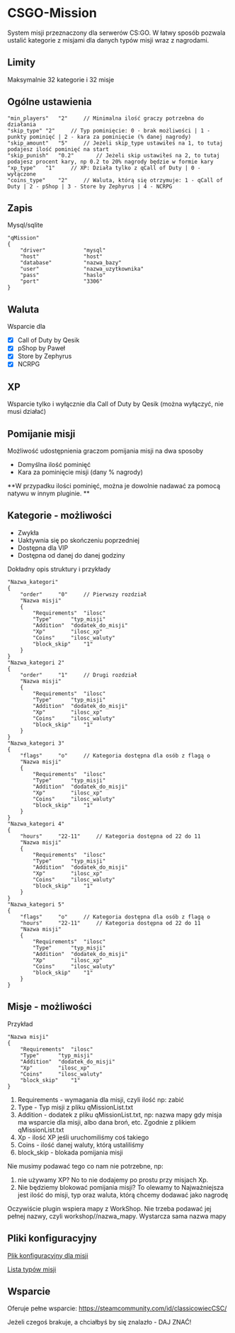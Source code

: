 # CSGO-Mission

System misji przeznaczony dla serwerów CS:GO. W łatwy sposób pozwala ustalić kategorie z misjami dla danych typów misji wraz z nagrodami.

## Limity
Maksymalnie 32 kategorie i 32 misje

## Ogólne ustawienia
```
"min_players"	"2"		// Minimalna ilość graczy potrzebna do działania
"skip_type"	"2"		// Typ pominięcie: 0 - brak możliwości | 1 - punkty pominięć | 2 - kara za pominięcie (% danej nagrody)
"skip_amount"	"5"		// Jeżeli skip_type ustawiłeś na 1, to tutaj podajesz ilość pominięć na start
"skip_punish" 	"0.2"		// Jeżeli skip ustawiłeś na 2, to tutaj podajesz procent kary, np 0.2 to 20% nagrody będzie w formie kary
"xp_type"	"1"		// XP: Działa tylko z qCall of Duty | 0 - wyłączone
"coins_type"	"2"		// Waluta, którą się otrzymuje: 1 - qCall of Duty | 2 - pShop | 3 - Store by Zephyrus | 4 - NCRPG
```

## Zapis
Mysql/sqlite
```
"qMission"
{
	"driver"			"mysql"
	"host"				"host"
	"database"			"nazwa_bazy"
	"user"				"nazwa_uzytkownika"
	"pass"				"haslo"
	"port"				"3306"
}
```

## Waluta
Wsparcie dla
- [x] Call of Duty by Qesik
- [x] pShop by Paweł
- [x] Store by Zephyrus
- [x] NCRPG

## XP
Wsparcie tylko i wyłącznie dla Call of Duty by Qesik (można wyłączyć, nie musi działać)

## Pomijanie misji
Możliwość udostępnienia graczom pomijania misji na dwa sposoby
- Domyślna ilość pominięć
- Kara za pominięcie misji (dany % nagrody)

**W przypadku ilości pominięć, można je dowolnie nadawać za pomocą natywu w innym pluginie. **

## Kategorie - możliwości
- Zwykła
- Uaktywnia się po skończeniu poprzedniej
- Dostępna dla VIP
- Dostępna od danej do danej godziny

Dokładny opis struktury i przykłady
```
"Nazwa_kategori"
{
	"order"		"0"		// Pierwszy rozdział
	"Nazwa misji"
	{
		"Requirements"	"ilosc"
		"Type"		"typ_misji"
		"Addition"	"dodatek_do_misji"
		"Xp"		"ilosc_xp"
		"Coins"		"ilosc_waluty"
		"block_skip"	"1"
	}
}
"Nazwa_kategori 2"
{
	"order"		"1"		// Drugi rozdział
	"Nazwa misji"
	{
		"Requirements"	"ilosc"
		"Type"		"typ_misji"
		"Addition"	"dodatek_do_misji"
		"Xp"		"ilosc_xp"
		"Coins"		"ilosc_waluty"
		"block_skip"	"1"
	}
}
"Nazwa_kategori 3"
{
	"flags"		"o"		// Kategoria dostępna dla osób z flagą o
	"Nazwa misji"
	{
		"Requirements"	"ilosc"
		"Type"		"typ_misji"
		"Addition"	"dodatek_do_misji"
		"Xp"		"ilosc_xp"
		"Coins"		"ilosc_waluty"
		"block_skip"	"1"
	}
}
"Nazwa_kategori 4"
{
	"hours"		"22-11"		// Kategoria dostępna od 22 do 11
	"Nazwa misji"
	{
		"Requirements"	"ilosc"
		"Type"		"typ_misji"
		"Addition"	"dodatek_do_misji"
		"Xp"		"ilosc_xp"
		"Coins"		"ilosc_waluty"
		"block_skip"	"1"
	}
}
"Nazwa_kategori 5"
{
	"flags"		"o"		// Kategoria dostępna dla osób z flagą o
	"hours"		"22-11"		// Kategoria dostępna od 22 do 11
	"Nazwa misji"
	{
		"Requirements"	"ilosc"
		"Type"		"typ_misji"
		"Addition"	"dodatek_do_misji"
		"Xp"		"ilosc_xp"
		"Coins"		"ilosc_waluty"
		"block_skip"	"1"
	}
}
```

## Misje - możliwości
Przykład
```
"Nazwa misji"
{
	"Requirements"	"ilosc"
	"Type"		"typ_misji"
	"Addition"	"dodatek_do_misji"
	"Xp"		"ilosc_xp"
	"Coins"		"ilosc_waluty"
	"block_skip"	"1"
}
```
1. Requirements - wymagania dla misji, czyli ilość np: zabić
2. Type - Typ misji z pliku qMissionList.txt
3. Addition - dodatek z pliku qMissionList.txt, np: nazwa mapy gdy misja ma wsparcie dla misji, albo dana broń, etc. Zgodnie z plikiem qMissionList.txt
4. Xp - ilość XP jeśli uruchomiliśmy coś takiego
5. Coins - ilość danej waluty, którą ustaliliśmy
6. block_skip - blokada pomijania misji

Nie musimy podawać tego co nam nie potrzebne, np: 
1. nie używamy XP? No to nie dodajemy po prostu przy misjach Xp.
2. Nie będziemy blokować pomijania misji? To olewamy to
Najważniejsza jest ilość do misji, typ oraz waluta, którą chcemy dodawać jako nagrodę

Oczywiście plugin wspiera mapy z WorkShop. Nie trzeba podawać jej pełnej nazwy, czyli workshop/<id>/nazwa_mapy. Wystarcza sama nazwa mapy


## Pliki konfiguracyjny
[Plik konfiguracyjny dla misji](qMission.cfg)

[Lista typów misji](qMissionList.txt)

## Wsparcie
Oferuje pełne wsparcie: https://steamcommunity.com/id/classicowiecCSC/

Jeżeli czegoś brakuje, a chciałbyś by się znalazło - DAJ ZNAĆ!

